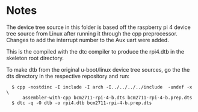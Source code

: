 # Notes

The device tree source in this folder is based off the raspberry pi 4 
device tree source from Linux after running it through the cpp
preprocessor.  Changes to add the interrupt number to the Aux uart
were added.

This is the compiled with the dtc compiler to produce the rpi4.dtb
in the skeleton root directory.

To make dtb from the original u-boot/linux device tree sources,
go the the dts directory in the respective repository and run:

```
  $ cpp -nostdinc -I include -I arch -I../../../../include  -undef -x \
      assembler-with-cpp bcm2711-rpi-4-b.dts bcm2711-rpi-4-b.prep.dts
  $ dtc -q -O dtb -o rpi4.dtb bcm2711-rpi-4-b.prep.dts
```
